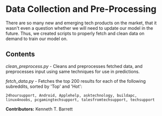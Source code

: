 # Data Collection and Pre-Processing

There are so many new and emerging tech products on the market, that it wasn't even a question whether we will need to update our model in the future. Thus, we created scripts to properly fetch and clean data on demand to train our model on.

## Contents
*clean_preprocess.py* - Cleans and preprocesses fetched data, and preprocesses input using same techniques for use in predictions.

*fetch_data.py* - Fetches the top 200 results for each of the following subreddits, sorted by 'Top' and 'Hot':
```
24hoursupport, Android, Applehelp, asktechnology, buildapc, linux4noobs, pcgamingtechsupport, talesfromtechsupport, techsupport
```

**Contributors:**
Kenneth T. Barrett
